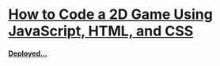 # [How to Code a 2D Game Using JavaScript, HTML, and CSS](https://www.freecodecamp.org/news/how-to-code-a-2d-game-using-javascript-html-and-css/)

#### [Deployed...](https://cselko.offyoucode.co.uk/Websites/Free_Code_Camp/Javascript/How_to_Code_a_2D_Game_Using_JavaScript_HTM_and_CSS/)